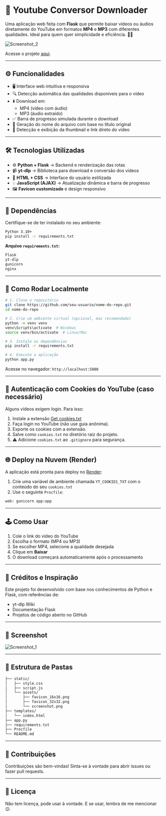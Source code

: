 # 🎥 Youtube Conversor Downloader

Uma aplicação web feita com **Flask** que permite baixar vídeos ou áudios diretamente do YouTube em formatos **MP4** e **MP3** com diferentes qualidades. Ideal para quem quer simplicidade e eficiência. 🚀🎶

![Screenshot_2](https://github.com/user-attachments/assets/d292684b-0b81-4c94-8baf-57fdf54a3cd1)

Acesse o projeto [aqui](https://youtube-conversor-downloader.onrender.com/).

---

## ⚙️ Funcionalidades

- 🖥️ Interface web intuitiva e responsiva
- 🔍 Detecção automática das qualidades disponíveis para o vídeo
- ⬇️ Download em:
  - MP4 (vídeo com áudio)
  - MP3 (áudio extraído)
- ✅ Barra de progresso simulada durante o download
- 💾 Geração do nome do arquivo com base no título original
- 🧠 Detecção e exibição da thumbnail e link direto do vídeo

---

## 🛠️ Tecnologias Utilizadas

- ⚙️ **Python + Flask** → Backend e renderização das rotas
- 📹 **yt-dlp** → Biblioteca para download e conversão dos vídeos
- 🎨 **HTML + CSS** → Interface do usuário estilizada
- 💡 **JavaScript (AJAX)** → Atualização dinâmica e barra de progresso
- 🖼 **Favicon customizado** e design responsivo

---

## 🧩 Dependências

Certifique-se de ter instalado no seu ambiente:

```bash
Python 3.10+
pip install -r requirements.txt
```

**Arquivo `requirements.txt`:**
```txt
Flask
yt-dlp
gunicorn
nginx
```

---

## 🧪 Como Rodar Localmente

```bash
# 1. Clone o repositório
git clone https://github.com/seu-usuario/nome-do-repo.git
cd nome-do-repo

# 2. Crie um ambiente virtual (opcional, mas recomendado)
python -m venv venv
venv\Scripts\activate  # Windows
source venv/bin/activate  # Linux/Mac

# 3. Instale as dependências
pip install -r requirements.txt

# 4. Execute a aplicação
python app.py
```

Acesse no navegador: `http://localhost:5000`

---

## 🔐 Autenticação com Cookies do YouTube (caso necessário)

Alguns vídeos exigem login. Para isso:

1. Instale a extensão [Get cookies.txt](https://chrome.google.com/webstore/detail/get-cookiestxt/lopibhbgjfbdimkaibpedgiilbjfhbfp)
2. Faça login no YouTube (não use guia anônima).
3. Exporte os cookies com a extensão.
4. Salve como `cookies.txt` no diretório raiz do projeto.
5. ⚠️ Adicione `cookies.txt` ao `.gitignore` para segurança.

---

## 🌐 Deploy na Nuvem (Render)

A aplicação está pronta para deploy no [Render](https://render.com/):

1. Crie uma variável de ambiente chamada `YT_COOKIES_TXT` com o conteúdo do seu `cookies.txt`
2. Use o seguinte `Procfile`:

```txt
web: gunicorn app:app
```

---

## 🕹️ Como Usar

1. Cole o link do vídeo do YouTube
2. Escolha o formato (MP4 ou MP3)
3. Se escolher MP4, selecione a qualidade desejada
4. Clique em **Baixar**
5. O download começará automaticamente após o processamento

---

## 🧠 Créditos e Inspiração

Este projeto foi desenvolvido com base nos conhecimentos de Python e Flask, com referências de:

- yt-dlp Wiki
- Documentação Flask
- Projetos de código aberto no GitHub

---

## 📸 Screenshot

![Screenshot_1](https://github.com/user-attachments/assets/bed45e81-136e-4bbc-b2b1-5ca08b51f574)

---

## 📁 Estrutura de Pastas

```txt
├── static/
│   ├── style.css
│   ├── script.js
│   └── assets/
│       ├── favicon_16x16.png
│       ├── favicon_32x32.png
│       └── screenshot.png
├── templates/
│   └── index.html
├── app.py
├── requirements.txt
├── Procfile
└── README.md
```

---

## 🤝 Contribuições

Contribuições são bem-vindas! Sinta-se à vontade para abrir issues ou fazer pull requests.

---

## 📜 Licença

Não tem licença, pode usar à vontade. E se usar, lembra de me mencionar 😉.
